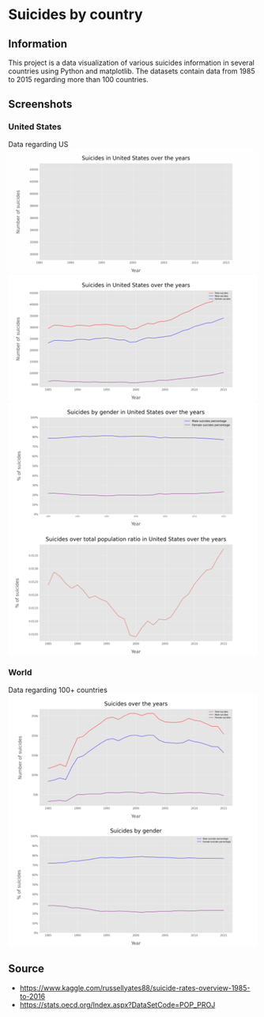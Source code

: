 # Suicides by country

## Information
This project is a data visualization of various suicides information in several countries using Python and matplotlib.
The datasets contain data from 1985 to 2015 regarding more than 100 countries.

## Screenshots
### United States
Data regarding US
![](images/usanimated.gif)
![](images/us1.png)
![](images/us2.png)
![](images/us3.png)

### World
Data regarding 100+ countries
![](images/world1.png)
![](images/world2.png)

## Source
- https://www.kaggle.com/russellyates88/suicide-rates-overview-1985-to-2016
- https://stats.oecd.org/Index.aspx?DataSetCode=POP_PROJ
